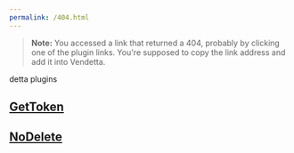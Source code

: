 ```yaml
---
permalink: /404.html
---
```

> **Note:** You accessed a link that returned a 404, probably by clicking one of the plugin links. You're supposed to copy the link address and add it into Vendetta.

detta plugins

## [GetToken](/dumsane/GetToken)
## [NoDelete](/dumsane/NoDelete)
